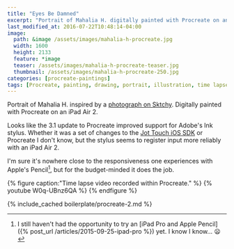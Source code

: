 ```yaml
---
title: "Eyes Be Damned"
excerpt: "Portrait of Mahalia H. digitally painted with Procreate on an iPad."
last_modified_at: 2016-07-22T10:48:14-04:00
image: 
  path: &image /assets/images/mahalia-h-procreate.jpg
  width: 1600
  height: 2133
  feature: *image
  teaser: /assets/images/mahalia-h-procreate-teaser.jpg
  thumbnail: /assets/images/mahalia-h-procreate-250.jpg
categories: [procreate-paintings]
tags: [Procreate, painting, drawing, portrait, illustration, time lapse]
---
```


Portrait of Mahalia H. inspired by a [photograph on Sktchy](http://sktchy.com/hZqgKD ). Digitally painted with Procreate on an iPad Air 2.

Looks like the 3.1 update to Procreate improved support for Adobe's Ink stylus. Whether it was a set of changes to the [Jot Touch iOS SDK](https://github.com/Adonit/Adonit-iOS-SDK) or Procreate I don't know, but the stylus seems to register input more reliably with an iPad Air 2.

I'm sure it's nowhere close to the responsiveness one experiences with Apple's Pencil[^apple-pencil], but for the budget-minded it does the job.

[^apple-pencil]: I still haven't had the opportunity to try an [iPad Pro and Apple Pencil]({% post_url /articles/2015-09-25-ipad-pro %}) yet. I know I know... :frowning:

{% figure caption:"Time lapse video recorded within Procreate." %}
{% youtube W0q-UBnz6QA %}
{% endfigure %}

{% include_cached boilerplate/procreate-2.md %}
